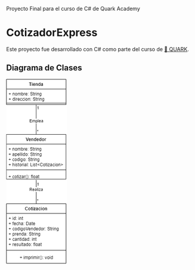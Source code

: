 Proyecto Final para el curso de C# de Quark Academy 

# CotizadorExpress

Este proyecto fue desarrollado con C# como parte del curso de [👾 QUARK](https://quarkacademy.com.ar/).

## Diagrama de Clases
![image](https://github.com/ncode90/CotizadorExpress/blob/main/Diagrama%20de%20Clases.png)